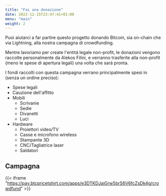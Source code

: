 ```yaml
---
title: "Fai una donazione"
date: 2022-12-15T23:47:41+01:00
menu: "main"
weight: 2
---
```


Puoi aiutarci a far partire questo progetto donando Bitcoin, sia on-chain che via Lightning, alla nostra campagna di crowdfunding.

Mentre lavoriamo per create l'entitá legale non-profit, le donazioni vengono raccolte personalmente da Alekos Filini, e verranno trasferite alla non-profit (meno le spese di apertura legali) una volta che sará pronta.

I fondi raccolti con questa campagna verrano principalmente spesi in (senza un ordine preciso):
- Spese legali
- Cauzione dell'affitto
- Mobili
    - Scrivanie
    - Sedie
    - Divanetti
    - Luci
- Hardware
    - Proiettori video/TV
    - Casse e microfono wireless
    - Stampante 3D
    - CNC/Tagliatrice laser
    - Saldatori

## Campagna

{{< iframe "https://pay.btcpricetshirt.com/apps/e3DTKDJajGrw5brS6V6fcZsDk4g/crowdfund" >}}
